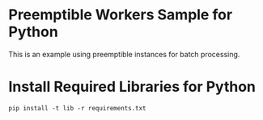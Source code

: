 # Preemptible Workers Sample for Python

This is an example using preemptible instances for batch processing.

# Install Required Libraries for Python

```
pip install -t lib -r requirements.txt
```
